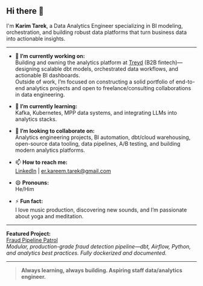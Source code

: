 ## Hi there 👋

I'm **Karim Tarek**, a Data Analytics Engineer specializing in BI modeling, orchestration, and building robust data platforms that turn business data into actionable insights.

<!--
**karimtarek4/karimtarek4** is a ✨ _special_ ✨ repository because its `README.md` (this file) appears on your GitHub profile.
-->

---

- 🔭 **I’m currently working on:**  
  Building and owning the analytics platform at [Treyd](https://treyd.com) (B2B fintech)—designing scalable dbt models, orchestrated data workflows, and actionable BI dashboards.  
  Outside of work, I’m focused on constructing a solid portfolio of end-to-end analytics projects and open to freelance/consulting collaborations in data engineering.

- 🌱 **I’m currently learning:**  
  Kafka, Kubernetes, MPP data systems, and integrating LLMs into analytics stacks.

- 👯 **I’m looking to collaborate on:**  
  Analytics engineering projects, BI automation, dbt/cloud warehousing, open-source data tooling, data pipelines, A/B testing, and building modern analytics platforms.

- 📫 **How to reach me:**  
  [LinkedIn](https://linkedin.com/in/kareem-tarek) | er.kareem.tarek@gmail.com

- 😄 **Pronouns:**  
  He/Him

- ⚡ **Fun fact:**  
  I love music production, discovering new sounds, and I’m passionate about yoga and meditation.

---

**Featured Project:**  
[Fraud Pipeline Patrol](https://github.com/karimtarek4/fraud-pipeline-patrol)  
_Modular, production-grade fraud detection pipeline—dbt, Airflow, Python, and analytics best practices. Fully dockerized and documented._

---

> **Always learning, always building. Aspiring staff data/analytics engineer.**
